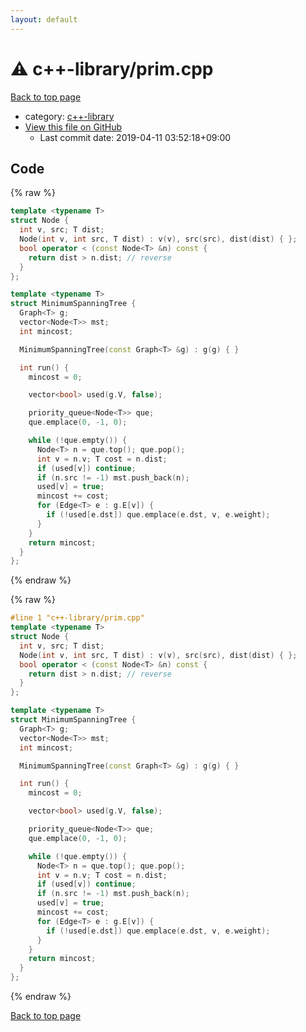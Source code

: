 ```yaml
---
layout: default
---
```


<!-- mathjax config similar to math.stackexchange -->
<script type="text/javascript" async
  src="https://cdnjs.cloudflare.com/ajax/libs/mathjax/2.7.5/MathJax.js?config=TeX-MML-AM_CHTML">
</script>
<script type="text/x-mathjax-config">
  MathJax.Hub.Config({
    TeX: { equationNumbers: { autoNumber: "AMS" }},
    tex2jax: {
      inlineMath: [ ['$','$'] ],
      processEscapes: true
    },
    "HTML-CSS": { matchFontHeight: false },
    displayAlign: "left",
    displayIndent: "2em"
  });
</script>

<script type="text/javascript" src="https://cdnjs.cloudflare.com/ajax/libs/jquery/3.4.1/jquery.min.js"></script>
<script src="https://cdn.jsdelivr.net/npm/jquery-balloon-js@1.1.2/jquery.balloon.min.js" integrity="sha256-ZEYs9VrgAeNuPvs15E39OsyOJaIkXEEt10fzxJ20+2I=" crossorigin="anonymous"></script>
<script type="text/javascript" src="../../assets/js/copy-button.js"></script>
<link rel="stylesheet" href="../../assets/css/copy-button.css" />


# :warning: c++-library/prim.cpp

<a href="../../index.html">Back to top page</a>

* category: <a href="../../index.html#97d0d85922e0aae2441e69f2870930aa">c++-library</a>
* <a href="{{ site.github.repository_url }}/blob/master/c++-library/prim.cpp">View this file on GitHub</a>
    - Last commit date: 2019-04-11 03:52:18+09:00




## Code

<a id="unbundled"></a>
{% raw %}
```cpp
template <typename T>
struct Node {
  int v, src; T dist;
  Node(int v, int src, T dist) : v(v), src(src), dist(dist) { };
  bool operator < (const Node<T> &n) const {
    return dist > n.dist; // reverse
  }
};

template <typename T>
struct MinimumSpanningTree {
  Graph<T> g;
  vector<Node<T>> mst;
  int mincost;

  MinimumSpanningTree(const Graph<T> &g) : g(g) { }

  int run() {
    mincost = 0;

    vector<bool> used(g.V, false);

    priority_queue<Node<T>> que;
    que.emplace(0, -1, 0);

    while (!que.empty()) {
      Node<T> n = que.top(); que.pop();
      int v = n.v; T cost = n.dist;
      if (used[v]) continue;
      if (n.src != -1) mst.push_back(n);
      used[v] = true;
      mincost += cost;
      for (Edge<T> e : g.E[v]) {
        if (!used[e.dst]) que.emplace(e.dst, v, e.weight);
      }
    }
    return mincost;
  }
};

```
{% endraw %}

<a id="bundled"></a>
{% raw %}
```cpp
#line 1 "c++-library/prim.cpp"
template <typename T>
struct Node {
  int v, src; T dist;
  Node(int v, int src, T dist) : v(v), src(src), dist(dist) { };
  bool operator < (const Node<T> &n) const {
    return dist > n.dist; // reverse
  }
};

template <typename T>
struct MinimumSpanningTree {
  Graph<T> g;
  vector<Node<T>> mst;
  int mincost;

  MinimumSpanningTree(const Graph<T> &g) : g(g) { }

  int run() {
    mincost = 0;

    vector<bool> used(g.V, false);

    priority_queue<Node<T>> que;
    que.emplace(0, -1, 0);

    while (!que.empty()) {
      Node<T> n = que.top(); que.pop();
      int v = n.v; T cost = n.dist;
      if (used[v]) continue;
      if (n.src != -1) mst.push_back(n);
      used[v] = true;
      mincost += cost;
      for (Edge<T> e : g.E[v]) {
        if (!used[e.dst]) que.emplace(e.dst, v, e.weight);
      }
    }
    return mincost;
  }
};

```
{% endraw %}

<a href="../../index.html">Back to top page</a>

